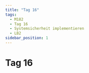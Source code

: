 ```yaml
---
title: "Tag 16"
tags:
  - M182
  - Tag 16
  - Systemsicherheit implementieren
  - LB2
sidebar_position: 1
---
```


# Tag 16
